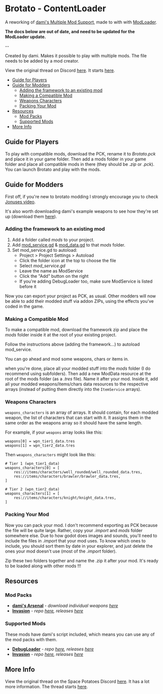# Brotato - ContentLoader

A reworking of [dami's Multiple Mod Support](https://github.com/BrotatoMods/Brotato-damis-Multiple-Mod-Support), made to with with [ModLoader](https://github.com/GodotModding/mod-loader).

**The docs below are out of date, and need to be updated for the ModLoader update.**

--


Created by dami. Makes it possible to play with multiple mods. The file needs to be added by a mod creator.

View the original thread on Discord [here](https://discord.com/channels/630060181086142487/1031365401868775495). It starts [here](https://discord.com/channels/630060181086142487/1031365401868775495/1031365588011986995).

* [Guide for Players](#guide-for-players)
* [Guide for Modders](#guide-for-modders)
  + [Adding the framework to an existing mod](#adding-the-framework-to-an-existing-mod)
  + [Making a Compatible Mod](#making-a-compatible-mod)
  + [Weapons Characters](#weapons-characters)
  + [Packing Your Mod](#packing-your-mod)
* [Resources](#resources)
  + [Mod Packs](#mod-packs)
  + [Supported Mods](#supported-mods)
* [More Info](#more-info)

## Guide for Players

To play with compatible mods, download the PCK, rename it to *Brotato.pck* and place it in your game folder. Then add a mods folder in your game folder and place all compatible mods in there (they should be *.zip* or *.pck*). You can launch Brotato and play with the mods.

## Guide for Modders

First off, if you're new to brotato modding I strongly encourage you to check [Jonuses video](https://www.youtube.com/watch?v=hsMA6h7Rd4I).

It's also worth downloading dami's example weapons to see how they're set up (download them [here](https://drive.google.com/file/d/1oggyb3GRWwvf9zH66Bow-EFI7PvSiyNw/view?usp=sharing)).

### Adding the framework to an existing mod

1. Add a folder called *mods* to your project.
1. Add [mod_service.gd](mod_service.gd) & [mod_data.gd](mod_data.gd) to that *mods* folder.
1. Set mod_service.gd to autoload:
    - Project > Project Settings > Autoload
    - Click the folder icon at the top to choose the file
    - Select *mod_service.gd*
    - Leave the name as ModService
    - Click the "Add" button on the right
    - If you're adding DebugLoader too, make sure ModService is listed before it

Now you can export your project as PCK, as usual. Other modders will now be able to add their modded stuff via addon ZIPs, using the effects you've coded in the game.

### Making a Compatible Mod

To make a compatible mod, download the framework zip and place the *mods* folder inside it at the root of your existing project.

Follow the instructions above (adding the framework...) to autoload mod_service.

You can go ahead and mod some weapons, chars or items in.

when you're done, place all your modded stuff into the *mods* folder (I do recommend using subfolders). Then add a new ModData resource at the root of the mods folder (as a *.tres* file). Name it after your mod. Inside it, add all your modded weapons/items/chars data resources to the respective arrays (instead of putting them directly into the `ItemService` arrays).

### Weapons Characters

`weapons_characters` is an array of arrays. It should contain, for each modded weapon, the list of characters that can start with it. It assigns them in the same order as the weapons array so it should have the same length.

For example, if your `weapons` array looks like this:

```GDScript
weapons[0] = wpn_tier1_data.tres
weapons[1] = wpn_tier2_data.tres
```

Then `weapons_characters` might look like this:

```GDScript
# Tier 1 (wpn_tier1_data)
weapons_characters[0] = [
    res://items/characters/well_rounded/well_rounded_data.tres,
    res://items/characters/brawler/brawler_data.tres,
]

# Tier 2 (wpn_tier2_data)
weapons_characters[1] = [
    res://items/characters/knight/knight_data.tres,
]
```

### Packing Your Mod

Now you can pack your mod. I don't recommend exporting as PCK because the file will be quite large. Rather, copy your *.import* and *mods* folder somewhere else. Due to how godot does images and sounds, you'll need to include the files in *.import* that your mod uses. To know which ones to include, you should sort them by date in your explorer, and just delete the ones your mod doesn't use (most of the *.import* folder).

Zip these two folders together and name the .zip it after your mod. It's ready to be loaded along with other mods !!!

## Resources

### Mod Packs

- **[dami's Arsenal](https://brotato.wiki.spellsandguns.com/Mod:Dami%27s_Arsenal)** - *download individual weapons [here](https://drive.google.com/file/d/1oggyb3GRWwvf9zH66Bow-EFI7PvSiyNw/view?usp=sharing)*
- **[Invasion](https://brotato.wiki.spellsandguns.com/Mod:Invasion)** - *repo [here](https://github.com/BrotatoMods/Brotato-Invasion-Mod/), releases [here](https://github.com/BrotatoMods/Brotato-Invasion-Mod/releases)*

### Supported Mods

These mods have dami's script included, which means you can use any of the mod packs with them.

- **[DebugLoader](https://brotato.wiki.spellsandguns.com/Mod:DebugLoader)** - *repo [here](https://github.com/BrotatoMods/Brotato-DebugLoader), releases [here](https://github.com/BrotatoMods/Brotato-DebugLoader/releases)*
- **[Invasion](https://brotato.wiki.spellsandguns.com/Mod:Invasion)** - *repo [here](https://github.com/BrotatoMods/Brotato-Invasion-Mod/), releases [here](https://github.com/BrotatoMods/Brotato-Invasion-Mod/releases)*

## More Info

View the original thread on the Space Potatoes Discord [here](https://discord.com/channels/630060181086142487/1031365401868775495). It has a lot more information. The thread starts [here](https://discord.com/channels/630060181086142487/1031365401868775495/1031365588011986995).
